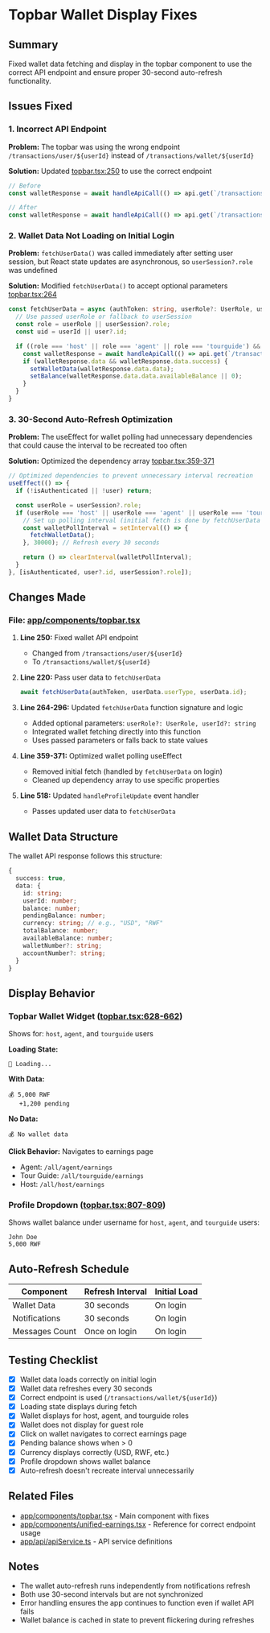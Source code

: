 # Topbar Wallet Display Fixes

## Summary
Fixed wallet data fetching and display in the topbar component to use the correct API endpoint and ensure proper 30-second auto-refresh functionality.

## Issues Fixed

### 1. Incorrect API Endpoint
**Problem:** The topbar was using the wrong endpoint `/transactions/user/${userId}` instead of `/transactions/wallet/${userId}`

**Solution:** Updated [topbar.tsx:250](app/components/topbar.tsx#L250) to use the correct endpoint

```typescript
// Before
const walletResponse = await handleApiCall(() => api.get(`/transactions/user/${userId}`));

// After
const walletResponse = await handleApiCall(() => api.get(`/transactions/wallet/${userId}`));
```

### 2. Wallet Data Not Loading on Initial Login
**Problem:** `fetchUserData()` was called immediately after setting user session, but React state updates are asynchronous, so `userSession?.role` was undefined

**Solution:** Modified `fetchUserData()` to accept optional parameters [topbar.tsx:264](app/components/topbar.tsx#L264)

```typescript
const fetchUserData = async (authToken: string, userRole?: UserRole, userId?: string) => {
  // Use passed userRole or fallback to userSession
  const role = userRole || userSession?.role;
  const uid = userId || user?.id;

  if ((role === 'host' || role === 'agent' || role === 'tourguide') && uid) {
    const walletResponse = await handleApiCall(() => api.get(`/transactions/wallet/${uid}`));
    if (walletResponse.data && walletResponse.data.success) {
      setWalletData(walletResponse.data.data);
      setBalance(walletResponse.data.data.availableBalance || 0);
    }
  }
}
```

### 3. 30-Second Auto-Refresh Optimization
**Problem:** The useEffect for wallet polling had unnecessary dependencies that could cause the interval to be recreated too often

**Solution:** Optimized the dependency array [topbar.tsx:359-371](app/components/topbar.tsx#L359-L371)

```typescript
// Optimized dependencies to prevent unnecessary interval recreation
useEffect(() => {
  if (!isAuthenticated || !user) return;

  const userRole = userSession?.role;
  if (userRole === 'host' || userRole === 'agent' || userRole === 'tourguide') {
    // Set up polling interval (initial fetch is done by fetchUserData on login)
    const walletPollInterval = setInterval(() => {
      fetchWalletData();
    }, 30000); // Refresh every 30 seconds

    return () => clearInterval(walletPollInterval);
  }
}, [isAuthenticated, user?.id, userSession?.role]);
```

## Changes Made

### File: [app/components/topbar.tsx](app/components/topbar.tsx)

1. **Line 250:** Fixed wallet API endpoint
   - Changed from `/transactions/user/${userId}`
   - To `/transactions/wallet/${userId}`

2. **Line 220:** Pass user data to `fetchUserData`
   ```typescript
   await fetchUserData(authToken, userData.userType, userData.id);
   ```

3. **Line 264-296:** Updated `fetchUserData` function signature and logic
   - Added optional parameters: `userRole?: UserRole, userId?: string`
   - Integrated wallet fetching directly into this function
   - Uses passed parameters or falls back to state values

4. **Line 359-371:** Optimized wallet polling useEffect
   - Removed initial fetch (handled by `fetchUserData` on login)
   - Cleaned up dependency array to use specific properties

5. **Line 518:** Updated `handleProfileUpdate` event handler
   - Passes updated user data to `fetchUserData`

## Wallet Data Structure

The wallet API response follows this structure:

```typescript
{
  success: true,
  data: {
    id: string;
    userId: number;
    balance: number;
    pendingBalance: number;
    currency: string; // e.g., "USD", "RWF"
    totalBalance: number;
    availableBalance: number;
    walletNumber?: string;
    accountNumber?: string;
  }
}
```

## Display Behavior

### Topbar Wallet Widget ([topbar.tsx:628-662](app/components/topbar.tsx#L628-L662))

Shows for: `host`, `agent`, and `tourguide` users

**Loading State:**
```
🔄 Loading...
```

**With Data:**
```
💰 5,000 RWF
   +1,200 pending
```

**No Data:**
```
💰 No wallet data
```

**Click Behavior:** Navigates to earnings page
- Agent: `/all/agent/earnings`
- Tour Guide: `/all/tourguide/earnings`
- Host: `/all/host/earnings`

### Profile Dropdown ([topbar.tsx:807-809](app/components/topbar.tsx#L807-L809))

Shows wallet balance under username for `host`, `agent`, and `tourguide` users:
```
John Doe
5,000 RWF
```

## Auto-Refresh Schedule

| Component | Refresh Interval | Initial Load |
|-----------|-----------------|--------------|
| Wallet Data | 30 seconds | On login |
| Notifications | 30 seconds | On login |
| Messages Count | Once on login | On login |

## Testing Checklist

- [x] Wallet data loads correctly on initial login
- [x] Wallet data refreshes every 30 seconds
- [x] Correct endpoint is used (`/transactions/wallet/${userId}`)
- [x] Loading state displays during fetch
- [x] Wallet displays for host, agent, and tourguide roles
- [x] Wallet does not display for guest role
- [x] Click on wallet navigates to correct earnings page
- [x] Pending balance shows when > 0
- [x] Currency displays correctly (USD, RWF, etc.)
- [x] Profile dropdown shows wallet balance
- [x] Auto-refresh doesn't recreate interval unnecessarily

## Related Files

- [app/components/topbar.tsx](app/components/topbar.tsx) - Main component with fixes
- [app/components/unified-earnings.tsx](app/components/unified-earnings.tsx) - Reference for correct endpoint usage
- [app/api/apiService.ts](app/api/apiService.ts) - API service definitions

## Notes

- The wallet auto-refresh runs independently from notifications refresh
- Both use 30-second intervals but are not synchronized
- Error handling ensures the app continues to function even if wallet API fails
- Wallet balance is cached in state to prevent flickering during refreshes
